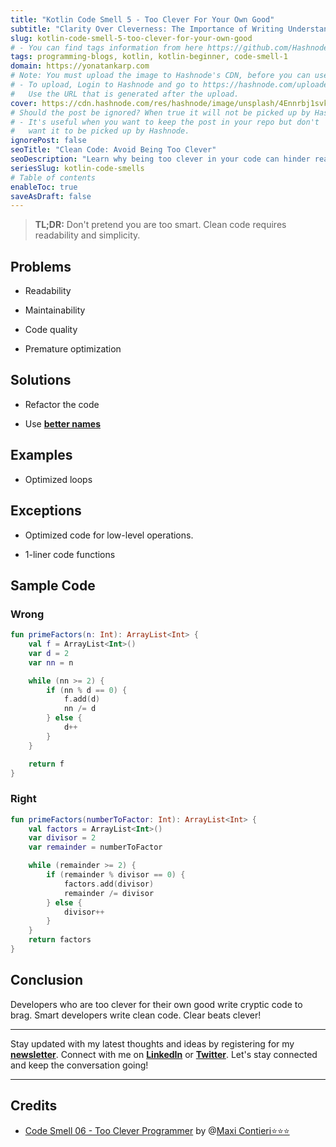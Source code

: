 ```yaml
---
title: "Kotlin Code Smell 5 - Too Clever For Your Own Good"
subtitle: "Clarity Over Cleverness: The Importance of Writing Understandable Code"
slug: kotlin-code-smell-5-too-clever-for-your-own-good
# - You can find tags information from here https://github.com/Hashnode/support/blob/main/misc/tags.json
tags: programming-blogs, kotlin, kotlin-beginner, code-smell-1
domain: https://yonatankarp.com
# Note: You must upload the image to Hashnode's CDN, before you can use it here.
# - To upload, Login to Hashnode and go to https://hashnode.com/uploader
#   Use the URL that is generated after the upload.
cover: https://cdn.hashnode.com/res/hashnode/image/unsplash/4Ennrbj1svk/upload/v1669912664560/pKnEMFCe19.jpeg
# Should the post be ignored? When true it will not be picked up by Hashnode.
# - It's useful when you want to keep the post in your repo but don't
#   want it to be picked up by Hashnode.
ignorePost: false
seoTitle: "Clean Code: Avoid Being Too Clever"
seoDescription: "Learn why being too clever in your code can hinder readability and maintainability. Discover the benefits of clean code practices for better development."
seriesSlug: kotlin-code-smells
# Table of contents
enableToc: true
saveAsDraft: false
---
```


> **TL;DR:** Don't pretend you are too smart. Clean code requires readability and simplicity.

## Problems

* Readability
    
* Maintainability
    
* Code quality
    
* Premature optimization
    

## Solutions

* Refactor the code
    
* Use [**better names**](https://maximilianocontieri.com/what-exactly-is-a-name-part-i-the-quest)
    

## Examples

* Optimized loops
    

## Exceptions

* Optimized code for low-level operations.
    
* 1-liner code functions
    

## Sample Code

### Wrong

```kotlin
fun primeFactors(n: Int): ArrayList<Int> {
    val f = ArrayList<Int>()
    var d = 2
    var nn = n

    while (nn >= 2) {
        if (nn % d == 0) {
            f.add(d)
            nn /= d
        } else {
            d++
        }
    }

    return f
}
```

### Right

```kotlin
fun primeFactors(numberToFactor: Int): ArrayList<Int> {
    val factors = ArrayList<Int>()
    var divisor = 2
    var remainder = numberToFactor

    while (remainder >= 2) {
        if (remainder % divisor == 0) {
            factors.add(divisor)
            remainder /= divisor
        } else {
            divisor++
        }
    }
    return factors
}
```

## Conclusion

Developers who are too clever for their own good write cryptic code to brag. Smart developers write clean code. Clear beats clever!

---

Stay updated with my latest thoughts and ideas by registering for my [**newsletter**](https://yonatankarp.com/newsletter). Connect with me on [**LinkedIn**](https://www.linkedin.com/in/yonatankarp/) or [**Twitter**](https://twitter.com/yonatan_karp). Let's stay connected and keep the conversation going!

---

## Credits

* [Code Smell 06 - Too Clever Programmer](https://maximilianocontieri.com/code-smell-06-too-clever-programmer) by @[Maxi Contieri⭐⭐⭐](@mcsee)
